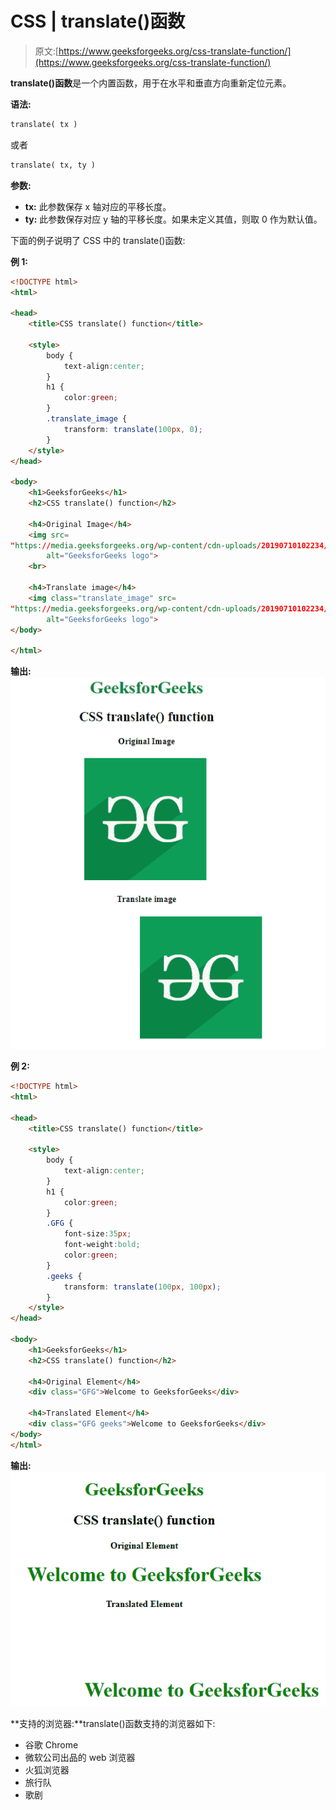 # CSS | translate()函数

> 原文:[https://www.geeksforgeeks.org/css-translate-function/](https://www.geeksforgeeks.org/css-translate-function/)

**translate()函数**是一个内置函数，用于在水平和垂直方向重新定位元素。

**语法:**

```html
translate( tx )
```

或者

```html
translate( tx, ty )
```

**参数:**

*   **tx:** 此参数保存 x 轴对应的平移长度。
*   **ty:** 此参数保存对应 y 轴的平移长度。如果未定义其值，则取 0 作为默认值。

下面的例子说明了 CSS 中的 translate()函数:

**例 1:**

```html
<!DOCTYPE html> 
<html> 

<head> 
    <title>CSS translate() function</title> 

    <style> 
        body {
            text-align:center;
        }
        h1 {
            color:green;
        }
        .translate_image {
            transform: translate(100px, 0);
        }
    </style> 
</head> 

<body> 
    <h1>GeeksforGeeks</h1>
    <h2>CSS translate() function</h2>

    <h4>Original Image</h4>
    <img src= 
"https://media.geeksforgeeks.org/wp-content/cdn-uploads/20190710102234/download3.png"
        alt="GeeksforGeeks logo">
    <br>

    <h4>Translate image</h4>
    <img class="translate_image" src= 
"https://media.geeksforgeeks.org/wp-content/cdn-uploads/20190710102234/download3.png"
        alt="GeeksforGeeks logo"> 
</body> 

</html>
```

**输出:**
![](img/022d6370c5de078ea393fe5d3923c231.png)

**例 2:**

```html
<!DOCTYPE html> 
<html> 

<head> 
    <title>CSS translate() function</title> 

    <style> 
        body {
            text-align:center;
        }
        h1 {
            color:green;
        }
        .GFG {
            font-size:35px;
            font-weight:bold;
            color:green;
        }
        .geeks {
            transform: translate(100px, 100px);
        }
    </style> 
</head> 

<body> 
    <h1>GeeksforGeeks</h1>
    <h2>CSS translate() function</h2>

    <h4>Original Element</h4>
    <div class="GFG">Welcome to GeeksforGeeks</div>

    <h4>Translated Element</h4>
    <div class="GFG geeks">Welcome to GeeksforGeeks</div> 
</body> 
</html>
```

**输出:**
![](img/db84c65330150304af68edfcbef74c76.png)

**支持的浏览器:**translate()函数支持的浏览器如下:

*   谷歌 Chrome
*   微软公司出品的 web 浏览器
*   火狐浏览器
*   旅行队
*   歌剧